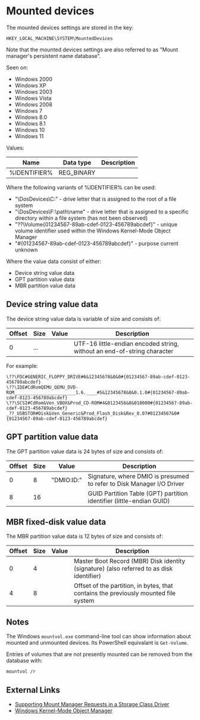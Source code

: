 # Mounted devices

The mounted devices settings are stored in the key:

```
HKEY_LOCAL_MACHINE\SYSTEM\MountedDevices
```

Note that the mounted devices settings are also referred to as
"Mount manager's persistent name database".

Seen on:

* Windows 2000
* Windows XP
* Windows 2003
* Windows Vista
* Windows 2008
* Windows 7
* Windows 8.0
* Windows 8.1
* Windows 10
* Windows 11

Values:

Name | Data type | Description
--- | --- | ---
%IDENTIFIER% | REG_BINARY | 

Where the following variants of %IDENTIFIER% can be used:

* "\DosDevices\C:" - drive letter that is assigned to the root of a file system
* "\DosDevices\F:\path\name" - drive letter that is assigned to a specific directory within a file system (has not been observed)
* "\??\Volume{01234567-89ab-cdef-0123-456789abcdef}" - unique volume identifier used within the Windows Kernel-Mode Object Manager
* "#{01234567-89ab-cdef-0123-456789abcdef}" - purpose current unknown

Where the value data consist of either:

* Device string value data
* GPT partition value data
* MBR partition value data

## Device string value data

The device string value data is variable of size and consists of:

Offset | Size | Value | Description
--- | --- | --- | ---
0 | ... | | UTF-16 little-endian encoded string, without an end-of-string character

For example:

```
\??\FDC#GENERIC_FLOPPY_DRIVE#6&12345678&0&0#{01234567-89ab-cdef-0123-456789abcdef}
\??\IDE#CdRomQEMU_QEMU_DVD-ROM_______________________1.6.____#5&12345678&0&0.1.0#{01234567-89ab-cdef-0123-456789abcdef}
\??\SCSI#CdRom&Ven_VBOX&Prod_CD-ROM#4&0123456&0&010000#{01234567-89ab-cdef-0123-456789abcdef}
_??_USBSTOR#Disk&Ven_Generic&Prod_Flash_Disk&Rev_8.07#01234567&0#{01234567-89ab-cdef-0123-456789abcdef}
```

## GPT partition value data

The GPT partition value data is 24 bytes of size and consists of:

Offset | Size | Value | Description
--- | --- | --- | ---
0 | 8 | "DMIO:ID:" | Signature, where DMIO is presumed to refer to Disk Manager I/O Driver
8 | 16 | | GUID Partition Table (GPT) partition identifier (little-endian GUID)

## MBR fixed-disk value data

The MBR partition value data is 12 bytes of size and consists of:

Offset | Size | Value | Description
--- | --- | --- | ---
0 | 4 | | Master Boot Record (MBR) Disk identity (signature) (also referred to as disk identifier)
4 | 8 | | Offset of the partition, in bytes, that contains the previously mounted file system

## Notes

The Windows `mountvol.exe` command-line tool can show information about mounted and unmounted
devices. Its PowerShell equivalant is `Get-Volume`.

Entries of volumes that are not presently mounted can be removed from the database with:

```
mountvol /r
```

## External Links

* [Supporting Mount Manager Requests in a Storage Class Driver](https://learn.microsoft.com/en-us/windows-hardware/drivers/storage/supporting-mount-manager-requests-in-a-storage-class-driver)
* [Windows Kernel-Mode Object Manager](https://learn.microsoft.com/en-us/windows-hardware/drivers/kernel/windows-kernel-mode-object-manager)

